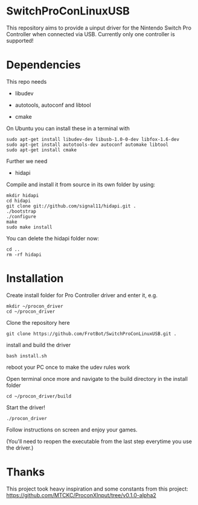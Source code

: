 # SwitchProConLinuxUSB
This repository aims to provide a uinput driver for the Nintendo Switch Pro Controller when connected via USB.
Currently only one controller is supported!

# Dependencies

This repo needs 

- libudev

- autotools, autoconf and libtool

- cmake

On Ubuntu you can install these in a terminal with

```
sudo apt-get install libudev-dev libusb-1.0-0-dev libfox-1.6-dev
sudo apt-get install autotools-dev autoconf automake libtool
sudo apt-get install cmake
```
Further we need

- hidapi

Compile and install it from source in its own folder by using:

```
mkdir hidapi
cd hidapi
git clone git://github.com/signal11/hidapi.git .
./bootstrap
./configure
make
sudo make install
```

You can delete the hidapi folder now:

```
cd ..
rm -rf hidapi
```

# Installation


Create install folder for Pro Controller driver and enter it, e.g.
```
mkdir ~/procon_driver
cd ~/procon_driver
```
Clone the repository here
```
git clone https://github.com/FrotBot/SwitchProConLinuxUSB.git .
```
install and build the driver
```
bash install.sh
```

reboot your PC once to make the udev rules work

Open terminal once more and navigate to the build directory in the install folder
```
cd ~/procon_driver/build
```

Start the driver!
```
./procon_driver
```

Follow instructions on screen and enjoy your games.

(You'll need to reopen the executable from the last step everytime you use the driver.)


# Thanks
This project took heavy inspiration and some constants from this project:
https://github.com/MTCKC/ProconXInput/tree/v0.1.0-alpha2



